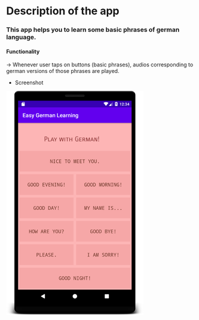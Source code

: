 # Description of the app

### This app helps you to learn some basic phrases of german language.

#### Functionality 

-> Whenever user taps on buttons (basic phrases), audios corresponding to german versions of those phrases are played.

* Screenshot

<img src=".\screenshots\image1.png" height=600 weight=400>